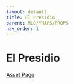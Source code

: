```yaml
---
layout: default
title: El Presidio
parent: MLO/YMAPS/PROPS
nav_order: 1
---
```


# El Presidio

[Asset Page](https://erebus-scripts.tebex.io/package/6377749)